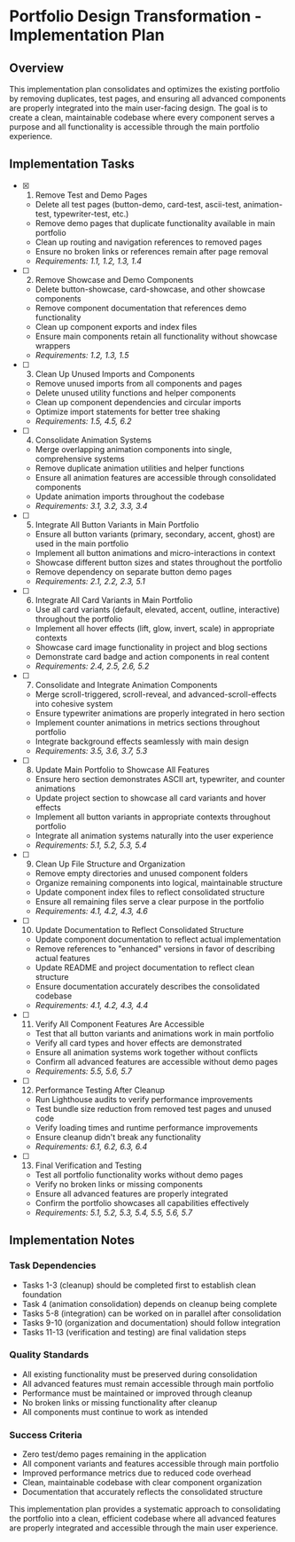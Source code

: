 # Portfolio Design Transformation - Implementation Plan

## Overview

This implementation plan consolidates and optimizes the existing portfolio by removing duplicates, test pages, and ensuring all advanced components are properly integrated into the main user-facing design. The goal is to create a clean, maintainable codebase where every component serves a purpose and all functionality is accessible through the main portfolio experience.

## Implementation Tasks

- [x] 1. Remove Test and Demo Pages
  - Delete all test pages (button-demo, card-test, ascii-test, animation-test, typewriter-test, etc.)
  - Remove demo pages that duplicate functionality available in main portfolio
  - Clean up routing and navigation references to removed pages
  - Ensure no broken links or references remain after page removal
  - _Requirements: 1.1, 1.2, 1.3, 1.4_

- [ ] 2. Remove Showcase and Demo Components
  - Delete button-showcase, card-showcase, and other showcase components
  - Remove component documentation that references demo functionality
  - Clean up component exports and index files
  - Ensure main components retain all functionality without showcase wrappers
  - _Requirements: 1.2, 1.3, 1.5_

- [ ] 3. Clean Up Unused Imports and Components
  - Remove unused imports from all components and pages
  - Delete unused utility functions and helper components
  - Clean up component dependencies and circular imports
  - Optimize import statements for better tree shaking
  - _Requirements: 1.5, 4.5, 6.2_

- [ ] 4. Consolidate Animation Systems
  - Merge overlapping animation components into single, comprehensive systems
  - Remove duplicate animation utilities and helper functions
  - Ensure all animation features are accessible through consolidated components
  - Update animation imports throughout the codebase
  - _Requirements: 3.1, 3.2, 3.3, 3.4_

- [ ] 5. Integrate All Button Variants in Main Portfolio
  - Ensure all button variants (primary, secondary, accent, ghost) are used in the main portfolio
  - Implement all button animations and micro-interactions in context
  - Showcase different button sizes and states throughout the portfolio
  - Remove dependency on separate button demo pages
  - _Requirements: 2.1, 2.2, 2.3, 5.1_

- [ ] 6. Integrate All Card Variants in Main Portfolio
  - Use all card variants (default, elevated, accent, outline, interactive) throughout the portfolio
  - Implement all hover effects (lift, glow, invert, scale) in appropriate contexts
  - Showcase card image functionality in project and blog sections
  - Demonstrate card badge and action components in real content
  - _Requirements: 2.4, 2.5, 2.6, 5.2_

- [ ] 7. Consolidate and Integrate Animation Components
  - Merge scroll-triggered, scroll-reveal, and advanced-scroll-effects into cohesive system
  - Ensure typewriter animations are properly integrated in hero section
  - Implement counter animations in metrics sections throughout portfolio
  - Integrate background effects seamlessly with main design
  - _Requirements: 3.5, 3.6, 3.7, 5.3_

- [ ] 8. Update Main Portfolio to Showcase All Features
  - Ensure hero section demonstrates ASCII art, typewriter, and counter animations
  - Update project section to showcase all card variants and hover effects
  - Implement all button variants in appropriate contexts throughout portfolio
  - Integrate all animation systems naturally into the user experience
  - _Requirements: 5.1, 5.2, 5.3, 5.4_

- [ ] 9. Clean Up File Structure and Organization
  - Remove empty directories and unused component folders
  - Organize remaining components into logical, maintainable structure
  - Update component index files to reflect consolidated structure
  - Ensure all remaining files serve a clear purpose in the portfolio
  - _Requirements: 4.1, 4.2, 4.3, 4.6_

- [ ] 10. Update Documentation to Reflect Consolidated Structure
  - Update component documentation to reflect actual implementation
  - Remove references to "enhanced" versions in favor of describing actual features
  - Update README and project documentation to reflect clean structure
  - Ensure documentation accurately describes the consolidated codebase
  - _Requirements: 4.1, 4.2, 4.3, 4.4_

- [ ] 11. Verify All Component Features Are Accessible
  - Test that all button variants and animations work in main portfolio
  - Verify all card types and hover effects are demonstrated
  - Ensure all animation systems work together without conflicts
  - Confirm all advanced features are accessible without demo pages
  - _Requirements: 5.5, 5.6, 5.7_

- [ ] 12. Performance Testing After Cleanup
  - Run Lighthouse audits to verify performance improvements
  - Test bundle size reduction from removed test pages and unused code
  - Verify loading times and runtime performance improvements
  - Ensure cleanup didn't break any functionality
  - _Requirements: 6.1, 6.2, 6.3, 6.4_

- [ ] 13. Final Verification and Testing
  - Test all portfolio functionality works without demo pages
  - Verify no broken links or missing components
  - Ensure all advanced features are properly integrated
  - Confirm the portfolio showcases all capabilities effectively
  - _Requirements: 5.1, 5.2, 5.3, 5.4, 5.5, 5.6, 5.7_

## Implementation Notes

### Task Dependencies

- Tasks 1-3 (cleanup) should be completed first to establish clean foundation
- Task 4 (animation consolidation) depends on cleanup being complete
- Tasks 5-8 (integration) can be worked on in parallel after consolidation
- Tasks 9-10 (organization and documentation) should follow integration
- Tasks 11-13 (verification and testing) are final validation steps

### Quality Standards

- All existing functionality must be preserved during consolidation
- All advanced features must remain accessible through main portfolio
- Performance must be maintained or improved through cleanup
- No broken links or missing functionality after cleanup
- All components must continue to work as intended

### Success Criteria

- Zero test/demo pages remaining in the application
- All component variants and features accessible through main portfolio
- Improved performance metrics due to reduced code overhead
- Clean, maintainable codebase with clear component organization
- Documentation that accurately reflects the consolidated structure

This implementation plan provides a systematic approach to consolidating the portfolio into a clean, efficient codebase where all advanced features are properly integrated and accessible through the main user experience.
